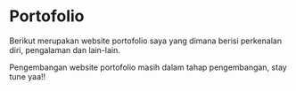 # Portofolio
Berikut merupakan website portofolio saya yang dimana berisi perkenalan diri, pengalaman dan lain-lain.

Pengembangan website portofolio masih dalam tahap pengembangan, stay tune yaa!!
